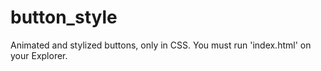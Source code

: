 # button_style
Animated and stylized buttons, only in CSS.
You must run 'index.html' on your Explorer.
